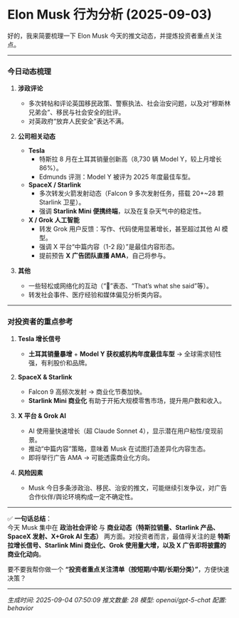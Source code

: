 # Elon Musk 行为分析 (2025-09-03)

好的，我来简要梳理一下 Elon Musk 今天的推文动态，并提炼投资者重点关注点。  

---

### **今日动态梳理**
1. **涉政评论**  
   - 多次转帖和评论英国移民政策、警察执法、社会治安问题，以及对“穆斯林兄弟会”、移民与社会安全的批评。  
   - 对英政府“放弃人民安全”表达不满。  

2. **公司相关动态**  
   - **Tesla**  
     - 特斯拉 8 月在土耳其销量创新高（8,730 辆 Model Y，较上月增长 86%）。  
     - Edmunds 评测：Model Y 被评为 2025 年度最佳车型。  
   - **SpaceX / Starlink**  
     - 多次转发火箭发射动态（Falcon 9 多次发射任务，搭载 20+~28 颗 Starlink 卫星）。  
     - 强调 **Starlink Mini 便携终端**，以及在复杂天气中的稳定性。  
   - **X / Grok 人工智能**  
     - 转发 Grok 用户反馈：写作、代码使用显著增长，甚至超过其他 AI 模型。  
     - 强调 X 平台“中篇内容（1-2 段）”是最佳内容形态。  
     - 提前预告 **X 广告团队直播 AMA**，自己将参与。  

3. **其他**  
   - 一些轻松或网络化的互动（“💯”表态、“That’s what she said”等）。  
   - 转发社会事件、医疗经验和媒体偏见分析类内容。  

---

### **对投资者的重点参考**
1. **Tesla 增长信号**  
   - **土耳其销量暴增** + **Model Y 获权威机构年度最佳车型** → 全球需求韧性强，有利股价和品牌。  

2. **SpaceX & Starlink**  
   - Falcon 9 高频次发射 → 商业化节奏加快。  
   - **Starlink Mini 商业化** 有助于开拓大规模零售市场，提升用户数和收入。  

3. **X 平台 & Grok AI**  
   - AI 使用量快速增长（超 Claude Sonnet 4），显示潜在用户粘性/变现前景。  
   - 推动“中篇内容”策略，意味着 Musk 在试图打造差异化内容生态。  
   - 即将举行广告 AMA → 可能透露商业化方向。  

4. **风险因素**  
   - Musk 今日多条涉政治、移民、治安的推文，可能继续引发争议，对广告合作伙伴/舆论环境构成一定不确定性。  

---

✅ **一句话总结**：  
今天 Musk 集中在 **政治社会评论** 与 **商业动态（特斯拉销量、Starlink 产品、SpaceX 发射、X+Grok AI 生态）** 两方面。对投资者而言，最值得关注的是 **特斯拉增长信号、Starlink Mini 商业化、Grok 使用量大增，以及 X 广告即将披露的商业化动向**。  

要不要我帮你做一个 **“投资者重点关注清单（按短期/中期/长期分类）”**，方便快速决策？

---
*生成时间: 2025-09-04 07:50:09*
*推文数量: 28*
*模型: openai/gpt-5-chat*
*配置: behavior*
